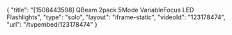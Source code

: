 {
    "title": "[1508443598] QBeam 2pack 5Mode VariableFocus LED Flashlights",
    "type": "solo",
    "layout": "iframe-static",
    "videoId": "123178474",
    "url": "\/tvpembed\/123178474"
}